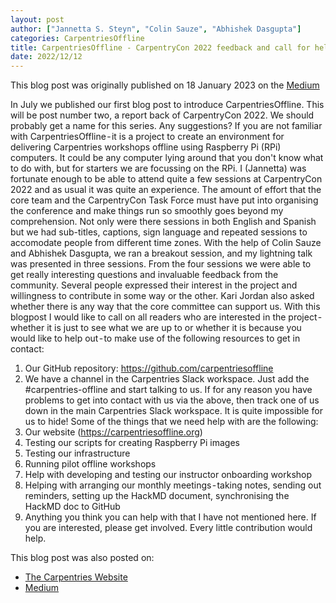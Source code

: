 ```yaml
---
layout: post
author: ["Jannetta S. Steyn", "Colin Sauze", "Abhishek Dasgupta"]
categories: CarpentriesOffline
title: CarpentriesOffline - CarpentryCon 2022 feedback and call for help
date: 2022/12/12
---
```


This blog post was originally published on 18 January 2023 on the [Medium](https://medium.com/@jannetta/carpentriesoffline-carpentrycon-2022-feedback-and-call-for-help-3379345f07cf)

In July we published our first blog post to introduce CarpentriesOffline. This will be post number two, a report back of CarpentryCon 2022. We should probably get a name for this series. Any suggestions?
If you are not familiar with CarpentriesOffline - it is a project to create an environment for delivering Carpentries workshops offline using Raspberry Pi (RPi) computers. It could be any computer lying around that you don't know what to do with, but for starters we are focussing on the RPi.
I (Jannetta) was fortunate enough to be able to attend quite a few sessions at CarpentryCon 2022 and as usual it was quite an experience. The amount of effort that the core team and the CarpentryCon Task Force must have put into organising the conference and make things run so smoothly goes beyond my comprehension. Not only were there sessions in both English and Spanish but we had sub-titles, captions, sign language and repeated sessions to accomodate people from different time zones.
With the help of Colin Sauze and Abhishek Dasgupta, we ran a breakout session, and my lightning talk was presented in three sessions. From the four sessions we were able to get really interesting questions and invaluable feedback from the community. Several people expressed their interest in the project and willingness to contribute in some way or the other. Kari Jordan also asked whether there is any way that the core committee can support us.
With this blogpost I would like to call on all readers who are interested in the project - whether it is just to see what we are up to or whether it is because you would like to help out - to make use of the following resources to get in contact:
1. Our GitHub repository: https://github.com/carpentriesoffline
2. We have a channel in the Carpentries Slack workspace. Just add the #carpentries-offline and start talking to us.
If for any reason you have problems to get into contact with us via the above, then track one of us down in the main Carpentries Slack workspace. It is quite impossible for us to hide!
Some of the things that we need help with are the following:
1. Our website (https://carpentriesoffline.org)
2. Testing our scripts for creating Raspberry Pi images
3. Testing our infrastructure
4. Running pilot offline workshops
5. Help with developing and testing our instructor onboarding workshop
6. Helping with arranging our monthly meetings - taking notes, sending out reminders, setting up the HackMD document, synchronising the HackMD doc to GitHub
7. Anything you think you can help with that I have not mentioned here.
If you are interested, please get involved. Every little contribution would help.


This blog post was also posted on:
- [The Carpentries Website](https://carpentries.org/blog/2022/12/carpentries-offline-carpentrycon/)
- [Medium](https://medium.com/@jannetta/carpentriesoffline-carpentrycon-2022-feedback-and-call-for-help-3379345f07cf)
